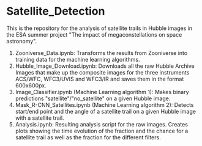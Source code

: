 # Satellite_Detection

This is the repository for the analysis of satellite trails in Hubble images in the ESA summer project "The impact of megaconstellations on space astronomy". 

1) Zooniverse_Data.ipynb: Transforms the results from Zooniverse into training data for the machine learning algorithms.
2) Hubble_Image_Download.ipynb: Downloads all the raw Hubble Archive Images that make up the composite images for the three instruments ACS/WFC, WFC3/UVIS and WFC3/IR and saves them in the format 600x600px.
3) Image_Classifier.ipynb (Machine Learning algorithm 1): Makes binary predictions "satellite"/"no_satellite" on a given Hubble image.
4) Mask_R-CNN_Satellites.ipynb (Machine Learning algorithm 2): Detects start/end point and the angle of a satellite trail on a given Hubble image with a satellite trail.
5) Analysis.ipynb: Resulting analysis script for the raw images. Creates plots showing the time evolution of the fraction and the chance for a satellite trail as well as the fraction for the different filters.

